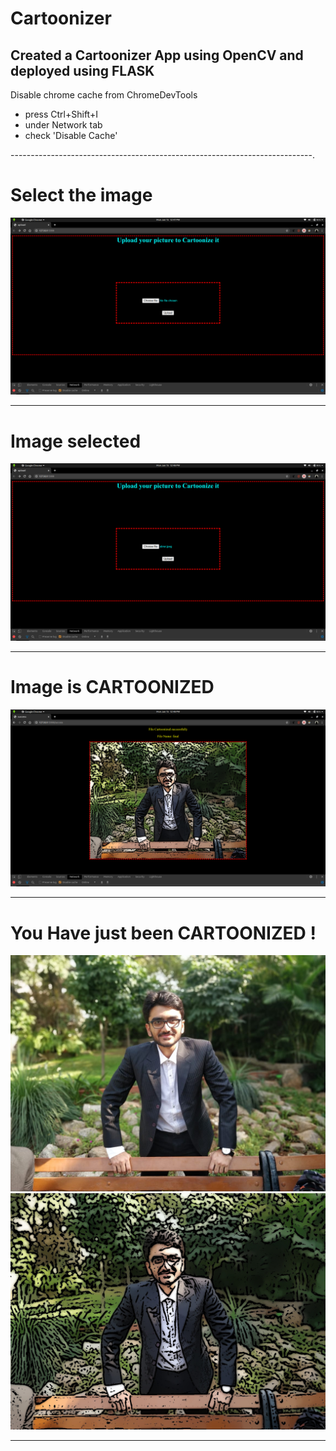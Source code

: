 # Cartoonizer

## Created a Cartoonizer App using OpenCV and deployed using FLASK

Disable chrome cache from ChromeDevTools
* press Ctrl+Shift+I
* under Network tab
* check 'Disable Cache'

---------------------------------------------------------------------------.


# Select the image 
![](img/1.png)

---------------------------------------------------------------------------------------------------------------------------------------

# Image selected
![](img/2.png)

---------------------------------------------------------------------------------------------------------------------------------------

# Image is CARTOONIZED

![](img/3.png)

----------------------------------------------------------------------------------------------------------------------------------------

# You Have just been CARTOONIZED ! 

![](img/abrar.jpeg)
![](img/final.jpg)

---------------------------------------------------------------------------

